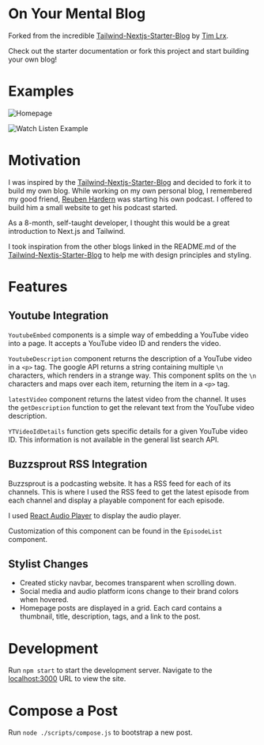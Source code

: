 # On Your Mental Blog

Forked from the incredible [Tailwind-Nextjs-Starter-Blog](https://github.com/timlrx/tailwind-nextjs-starter-blog) by [Tim Lrx](https://github.com/timlrx).

Check out the starter documentation or fork this project and start building your own blog!

# Examples

![Homepage](https://media1.giphy.com/media/WwSz4HMCsMNr5fztkl/giphy.gif?cid=790b761154c2b76c355b64fee4049e571e603a50eb9736f4&rid=giphy.gif&ct=g)

![Watch Listen Example](https://media2.giphy.com/media/GDcl1GaVOwCr6HSylm/giphy.gif?cid=790b761138b639134d272fb72eb45706cc704c9a51021997&rid=giphy.gif&ct=g)

# Motivation

I was inspired by the [Tailwind-Nextjs-Starter-Blog](https://github.com/timlrx/tailwind-nextjs-starter-blog) and decided to fork it to build my own blog. While working on my own personal blog, I remembered my good friend, [Reuben Hardern](https://www.instagram.com/reubenhardern/?hl=en) was starting his own podcast. I offered to build him a small website to get his podcast started.

As a 8-month, self-taught developer, I thought this would be a great introduction to Next.js and Tailwind.

I took inspiration from the other blogs linked in the README.md of the [Tailwind-Nextjs-Starter-Blog](https://github.com/timlrx/tailwind-nextjs-starter-blog) to help me with design principles and styling.

# Features

## Youtube Integration

`YoutubeEmbed` components is a simple way of embedding a YouTube video into a page. It accepts a YouTube video ID and renders the video.

`YoutubeDescription` component returns the description of a YouTube video in a `<p>` tag. The google API returns a string containing multiple `\n` characters, which renders in a strange way. This component splits on the `\n` characters and maps over each item, returning the item in a `<p>` tag.

`latestVideo` component returns the latest video from the channel. It uses the `getDescription` function to get the relevant text from the YouTube video description.

`YTVideoIdDetails` function gets specific details for a given YouTube video ID. This information is not available in the general list search API.

## Buzzsprout RSS Integration

Buzzsprout is a podcasting website. It has a RSS feed for each of its channels. This is where I used the RSS feed to get the latest episode from each channel and display a playable component for each episode.

I used [React Audio Player](https://www.npmjs.com/package/react-audio-player) to display the audio player.

Customization of this component can be found in the `EpisodeList` component.

## Stylist Changes

- Created sticky navbar, becomes transparent when scrolling down.
- Social media and audio platform icons change to their brand colors when hovered.
- Homepage posts are displayed in a grid. Each card contains a thumbnail, title, description, tags, and a link to the post.

# Development

Run `npm start` to start the development server. Navigate to the [localhost:3000](http://localhost:3000) URL to view the site.

# Compose a Post

Run `node ./scripts/compose.js` to bootstrap a new post.
